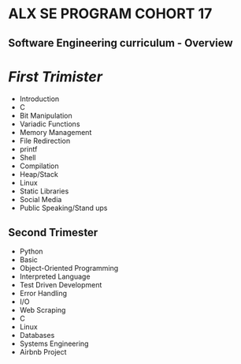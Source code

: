 # ALX SE PROGRAM COHORT 17

## Software Engineering curriculum - Overview

# *First Trimister*
* Introduction
* C
* Bit Manipulation
* Variadic Functions
* Memory Management
* File Redirection
* printf
* Shell
* Compilation
* Heap/Stack
* Linux
* Static Libraries
* Social Media
* Public Speaking/Stand ups

## Second Trimester

* Python
* Basic
* Object-Oriented Programming
* Interpreted Language
* Test Driven Development
* Error Handling
* I/O
* Web Scraping
* C
* Linux
* Databases
* Systems Engineering
* Airbnb Project

